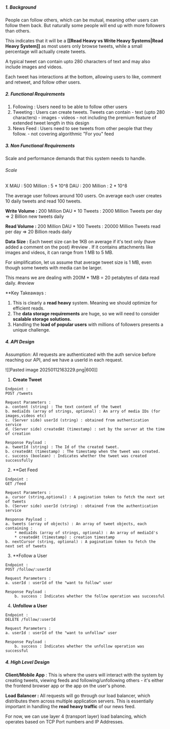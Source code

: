 
##### 1. Background

People can follow others, which can be mutual, meaning other users can follow them back.
But naturally some people will end up with more followers than others. 

This indicates that it will be a **[[Read Heavy vs Write Heavy Systems|Read Heavy System]]** as most users only browse tweets, while a small percentage will actually create tweets.

A typical tweet can contain upto 280 characters of text and may also include images and videos.

Each tweet has interactions at the bottom, allowing users to like, comment and retweet, and follow other users.

##### 2. Functional Requirements

1. Following : Users need to be able to follow other users
2. Tweeting : Users can create tweets. Tweets can contain
			- text (upto 280 characters)
			- images
			- videos
			- not including the premium feature of extended tweet length in this design
3. News Feed : Users need to see tweets from other people that they follow. 
			- not covering algorithmic "For you" feed

##### 3. Non Functional Requirements
Scale and performance demands that this system needs to handle.

###### Scale

X MAU : 500 Million : 5 * 10^8
   DAU  : 200 Million : 2 * 10^8

The average user follows around 100 users.
On average each user creates 10 daily tweets and read 100 tweets.

**Write Volume :** 
200 Million DAU * 10 Tweets : 2000 Million Tweets per day => 2 Billion new tweets daily

**Read Volume :** 
200 Million DAU * 100 Tweets : 20000 Million Tweets read per day => 20 Billion reads daily

**Data Size :**
Each tweet size can be 1KB on average if it's text only (have added a comment on the post) #review . If it contains attachments like images and videos, it can range from 1 MB to 5 MB.

For simplification, let us assume that average tweet size is 1 MB, even though some tweets with media can be larger.

This means we are dealing with 200M * 1MB = 20 petabytes of data read daily. #review


**Key Takeaways :
1. This is clearly a **read heavy** system. Meaning we should optimize for efficient reads.
2. The **data storage requirements** are huge, so we will need to consider **scalable storage solutions.**
3. Handling the **load of popular users** with millions of followers presents a unique challenge.

##### 4. API Design

Assumption: All requests are authenticated with the auth service before reaching our API, and we have a userId in each request.

![[Pasted image 20250112163229.png|600]]


1. **Create Tweet** 

```
Endpoint : 
POST /tweets

Request Parameters : 
a. content (string) : The text content of the tweet
b. mediaIds (array of strings, optional) : An arry of media IDs (for images,videos etc)
c. (Server side) userId (string) : obtained from authentication service
d. (Server side) createdAt (timestamp) : set by the server at the time of creation

Response Payload : 
a. tweetId (string) : The Id of the created tweet.
b. createdAt (timestamp) : The timestamp when the tweet was created.
c. success (boolean) : Indicates whether the tweet was created successfully
```

2. **Get Feed

```
Endpoint : 
GET /feed

Request Parameters : 
a. cursor (string,optional) : A pagination token to fetch the next set of tweets
b. (Server side) userId (string) : obtained from the authentication service

Response Payload :
a. tweets (array of objects) : An array of tweet objects, each containing : 
	* mediaIds (array of strings, optional) : An array of mediaId's
	* createdAt (timestamp) : creation timestamp
b. nextCursor (string, optional) : A pagination token to fetch the next set of tweets
```

3. **Follow a User

```
Endpoint : 
POST /follow/:userId

Request Parameters :
a. userId : userId of the "want to follow" user

Response Payload :
	b. success : Indicates whether the follow operation was successful
```

4. **Unfollow a User**

```
Endpoint : 
DELETE /follow/:userId

Request Parameters :
a. userId : userId of the "want to unfollow" user

Response Payload :
	b. success : Indicates whether the unfollow operation was successful
```


##### 4. High Level Design

**Client/Mobile App** : This is where the users will interact with the system by creating tweets, viewing feeds and following/unfollowing others - it's either the frontend browser app or the app on the user's phone.

**Load Balancer :** All requests will go through our load balancer, which distributes them across multiple application servers. This is essentially important in handling the **read heavy traffic** of our news feed.

For now, we can use layer 4 (transport layer) load balancing, which operates based on TCP Port numbers and IP Addresses.



